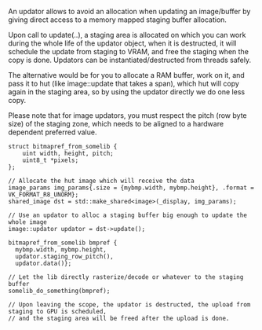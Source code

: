 An updator allows to avoid an allocation when updating an image/buffer by giving direct access to a memory mapped
staging buffer allocation.

Upon call to update(..), a staging area is allocated on which you can work during the whole life of the updator object,
when it is destructed, it will schedule the update from staging to VRAM, and free the staging when the copy is done.
Updators can be instantiated/destructed from threads safely.

The alternative would be for you to allocate a RAM buffer, work on it, and pass it to hut (like image::update that takes
a span), which hut will copy again in the staging area, so by using the updator directly we do one less copy.

Please note that for image updators, you must respect the pitch (row byte size) of the staging zone, which needs to be
aligned to a hardware dependent preferred value.

    struct bitmapref_from_somelib {
        uint width, height, pitch;
        uint8_t *pixels;
    };

    // Allocate the hut image which will receive the data
    image_params img_params{.size = {mybmp.width, mybmp.height}, .format = VK_FORMAT_R8_UNORM};
    shared_image dst = std::make_shared<image>(_display, img_params);

    // Use an updator to alloc a staging buffer big enough to update the whole image
    image::updator updator = dst->update();

    bitmapref_from_somelib bmpref {
      mybmp.width, mybmp.height,
      updator.staging_row_pitch(),
      updator.data()};

    // Let the lib directly rasterize/decode or whatever to the staging buffer
    somelib_do_something(bmpref);

    // Upon leaving the scope, the updator is destructed, the upload from staging to GPU is scheduled,
    // and the staging area will be freed after the upload is done.
